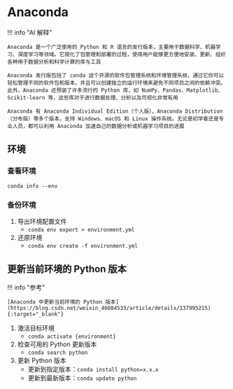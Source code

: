 # Anaconda

!!! info "AI 解释"

    Anaconda 是一个广泛使用的 Python 和 R 语言的发行版本，主要用于数据科学、机器学习、深度学习等领域。它简化了包管理和部署的过程，使得用户能够更方便地安装、更新、组织各种用于数据分析和科学计算的库与工具

    Anaconda 发行版包括了 conda 这个开源的软件包管理系统和环境管理系统，通过它你可以轻松管理不同的软件包和版本，并且可以创建独立的运行环境来避免不同项目之间的依赖冲突。此外，Anaconda 还预装了许多流行的 Python 库，如 NumPy、Pandas、Matplotlib、Scikit-learn 等，这些库对于进行数据处理、分析以及可视化非常有用
    
    Anaconda 有 Anaconda Individual Edition（个人版）、Anaconda Distribution（分布版）等多个版本，支持 Windows、macOS 和 Linux 操作系统。无论是初学者还是专业人员，都可以利用 Anaconda 加速自己的数据分析或机器学习项目的进展

## 环境

### 查看环境

`conda info --env`

### 备份环境

1. 导出环境配置文件
      - `conda env export > environment.yml`
2. 还原环境
      - `conda env create -f environment.yml`

## 更新当前环境的 Python 版本

!!! info "参考"

    [Anaconda 中更新当前环境的 Python 版本](https://blog.csdn.net/weixin_46084533/article/details/137995215){:target="_blank"}

1. 激活目标环境
      - `conda activate {environment}`
2. 检查可用的 Python 更新版本
      - `conda search python`
3. 更新 Python 版本
      - 更新到指定版本：`conda install python=x.x.x`
      - 更新到最新版本：`conda update python`

